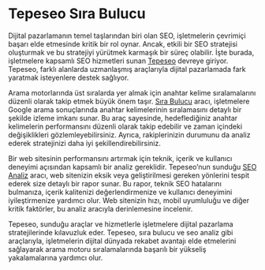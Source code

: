<h1>Tepeseo Sıra Bulucu</h1>

Dijital pazarlamanın temel taşlarından biri olan SEO, işletmelerin çevrimiçi başarı elde etmesinde kritik bir rol oynar. Ancak, etkili bir SEO stratejisi oluşturmak ve bu stratejiyi yürütmek karmaşık bir süreç olabilir. İşte burada, işletmelere kapsamlı SEO hizmetleri sunan <a href="https://tepeseo.com/">Tepeseo</a> devreye giriyor. Tepeseo, farklı alanlarda uzmanlaşmış araçlarıyla dijital pazarlamada fark yaratmak isteyenlere destek sağlıyor.

Arama motorlarında üst sıralarda yer almak için anahtar kelime sıralamalarını düzenli olarak takip etmek büyük önem taşır. <a href="https://tepeseo.com/google-siralama-bulucu/">Sıra Bulucu</a> aracı, işletmelere Google arama sonuçlarında anahtar kelimelerinin sıralamasını detaylı bir şekilde izleme imkanı sunar. Bu araç sayesinde, hedeflediğiniz anahtar kelimelerin performansını düzenli olarak takip edebilir ve zaman içindeki değişiklikleri gözlemleyebilirsiniz. Ayrıca, rakiplerinizin durumunu da analiz ederek stratejinizi daha iyi şekillendirebilirsiniz.

Bir web sitesinin performansını artırmak için teknik, içerik ve kullanıcı deneyimi açısından kapsamlı bir analiz gereklidir. Tepeseo’nun sunduğu <a href="https://tepeseo.com/web-sitesi-seo-analiz-raporu/">SEO Analiz</a> aracı, web sitenizin eksik veya geliştirilmesi gereken yönlerini tespit ederek size detaylı bir rapor sunar. Bu rapor, teknik SEO hatalarını bulmanıza, içerik kalitenizi değerlendirmenize ve kullanıcı deneyimini iyileştirmenize yardımcı olur. Web sitenizin hızı, mobil uyumluluğu ve diğer kritik faktörler, bu analiz aracıyla derinlemesine incelenir.

Tepeseo, sunduğu araçlar ve hizmetlerle işletmelere dijital pazarlama stratejilerinde kılavuzluk eder. Tepeseo, sıra bulucu ve seo analiz gibi araçlarıyla, işletmelerin dijital dünyada rekabet avantajı elde etmelerini sağlayarak arama motoru sıralamalarında başarılı bir yükseliş yakalamalarına yardımcı olur.
